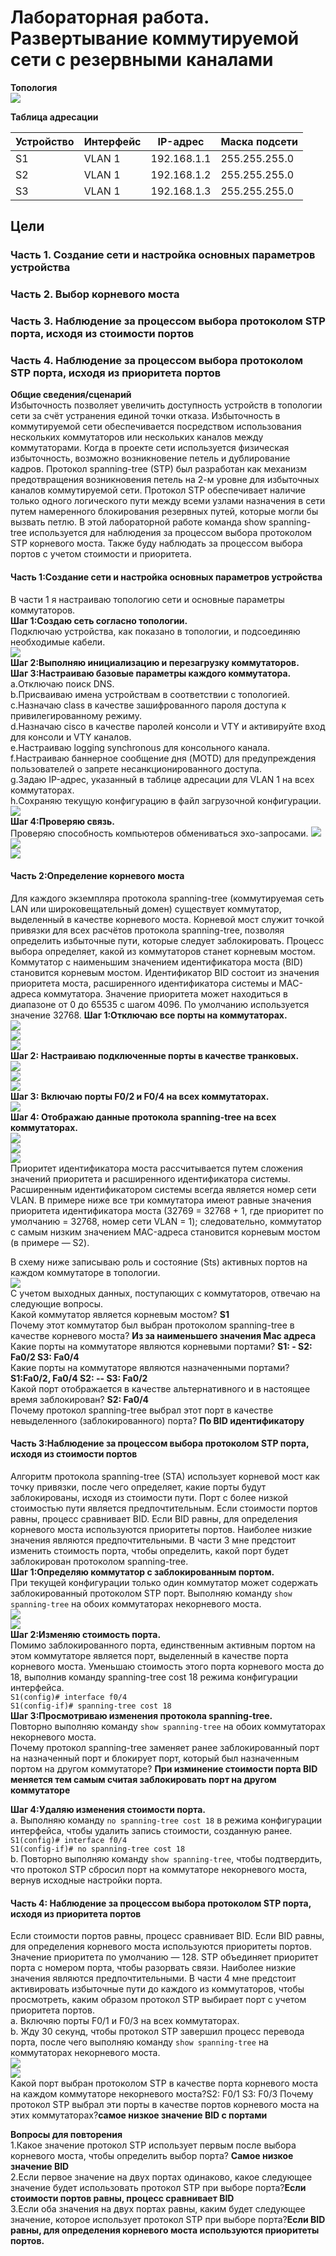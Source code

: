 # Лабораторная работа. Развертывание коммутируемой сети с резервными каналами
**Топология**  
![](https://github.com/Mr-Philip/-Otus-Network-Engineer-/blob/main/laboratory%20works/15.%20Spanning%20Tree%20Protocol%20(STP)/Pics/%D0%A2%D0%BE%D0%BF%D0%BE%D0%BB%D0%BE%D0%B3%D0%B8%D1%8F.png)  

**Таблица адресации**  

|Устройство|Интерфейс|IP-адрес|Маска подсети|
|---|---|---|---|
|S1|VLAN 1|192.168.1.1|255.255.255.0|
|S2|VLAN 1|192.168.1.2|255.255.255.0|
|S3|VLAN 1|192.168.1.3|255.255.255.0|
## Цели
### Часть 1. Создание сети и настройка основных параметров устройства
### Часть 2. Выбор корневого моста
### Часть 3. Наблюдение за процессом выбора протоколом STP порта, исходя из стоимости портов
### Часть 4. Наблюдение за процессом выбора протоколом STP порта, исходя из приоритета портов  
**Общие сведения/сценарий**  
Избыточность позволяет увеличить доступность устройств в топологии сети за счёт устранения единой точки отказа. Избыточность в коммутируемой сети обеспечивается посредством использования нескольких коммутаторов или нескольких каналов между коммутаторами. Когда в проекте сети используется физическая избыточность, возможно возникновение петель и дублирование кадров.
Протокол spanning-tree (STP) был разработан как механизм предотвращения возникновения петель на 2-м уровне для избыточных каналов коммутируемой сети. Протокол STP обеспечивает наличие только одного логического пути между всеми узлами назначения в сети путем намеренного блокирования резервных путей, которые могли бы вызвать петлю.
В этой лабораторной работе команда show spanning-tree используется для наблюдения за процессом выбора протоколом STP корневого моста. Также буду наблюдать за процессом выбора портов с учетом стоимости и приоритета.  

#### Часть 1:Создание сети и настройка основных параметров устройства
В части 1 я настраиваю топологию сети и основные параметры коммутаторов.  
**Шаг 1:Создаю сеть согласно топологии.**  
Подключаю устройства, как показано в топологии, и подсоединяю необходимые кабели.  
![](https://github.com/Mr-Philip/-Otus-Network-Engineer-/blob/main/laboratory%20works/15.%20Spanning%20Tree%20Protocol%20(STP)/Pics/S11.png)  
**Шаг 2:Выполняю инициализацию и перезагрузку коммутаторов.**  
**Шаг 3:Настраиваю базовые параметры каждого коммутатора.**  
a.Отключаю поиск DNS.  
b.Присваиваю имена устройствам в соответствии с топологией.  
c.Назначаю class в качестве зашифрованного пароля доступа к привилегированному режиму.  
d.Назначаю cisco в качестве паролей консоли и VTY и активируйте вход для консоли и VTY каналов.  
e.Настраиваю logging synchronous для консольного канала.  
f.Настраиваю баннерное сообщение дня (MOTD) для предупреждения пользователей о запрете несанкционированного доступа.  
g.Задаю IP-адрес, указанный в таблице адресации для VLAN 1 на всех коммутаторах.  
h.Сохраняю текущую конфигурацию в файл загрузочной конфигурации.  
![](https://github.com/Mr-Philip/-Otus-Network-Engineer-/blob/main/laboratory%20works/15.%20Spanning%20Tree%20Protocol%20(STP)/Pics/S12.png)  
**Шаг 4:Проверяю связь.**  
Проверяю способность компьютеров обмениваться эхо-запросами.
![](https://github.com/Mr-Philip/-Otus-Network-Engineer-/blob/main/laboratory%20works/15.%20Spanning%20Tree%20Protocol%20(STP)/Pics/S14s1s2.png)  
![](https://github.com/Mr-Philip/-Otus-Network-Engineer-/blob/main/laboratory%20works/15.%20Spanning%20Tree%20Protocol%20(STP)/Pics/S14s1s3.png)  
![](https://github.com/Mr-Philip/-Otus-Network-Engineer-/blob/main/laboratory%20works/15.%20Spanning%20Tree%20Protocol%20(STP)/Pics/S14s2s3.png)  
#### Часть 2:Определение корневого моста
Для каждого экземпляра протокола spanning-tree (коммутируемая сеть LAN или широковещательный домен) существует коммутатор, выделенный в качестве корневого моста. Корневой мост служит точкой привязки для всех расчётов протокола spanning-tree, позволяя определить избыточные пути, которые следует заблокировать.
Процесс выбора определяет, какой из коммутаторов станет корневым мостом. Коммутатор с наименьшим значением идентификатора моста (BID) становится корневым мостом. Идентификатор BID состоит из значения приоритета моста, расширенного идентификатора системы и MAC-адреса коммутатора. Значение приоритета может находиться в диапазоне от 0 до 65535 с шагом 4096. По умолчанию используется значение 32768.
**Шаг 1:Отключаю все порты на коммутаторах.**  
![](https://github.com/Mr-Philip/-Otus-Network-Engineer-/blob/main/laboratory%20works/15.%20Spanning%20Tree%20Protocol%20(STP)/Pics/s21s1.png)  
![](https://github.com/Mr-Philip/-Otus-Network-Engineer-/blob/main/laboratory%20works/15.%20Spanning%20Tree%20Protocol%20(STP)/Pics/s21s2.png)  
![](https://github.com/Mr-Philip/-Otus-Network-Engineer-/blob/main/laboratory%20works/15.%20Spanning%20Tree%20Protocol%20(STP)/Pics/s21s3.png)  
**Шаг 2:	Настраиваю подключенные порты в качестве транковых.**  
![](https://github.com/Mr-Philip/-Otus-Network-Engineer-/blob/main/laboratory%20works/15.%20Spanning%20Tree%20Protocol%20(STP)/Pics/s22s1.png)  
![](https://github.com/Mr-Philip/-Otus-Network-Engineer-/blob/main/laboratory%20works/15.%20Spanning%20Tree%20Protocol%20(STP)/Pics/s22s2.png)  
![](https://github.com/Mr-Philip/-Otus-Network-Engineer-/blob/main/laboratory%20works/15.%20Spanning%20Tree%20Protocol%20(STP)/Pics/s22s3.png)  
**Шаг 3:	Включаю порты F0/2 и F0/4 на всех коммутаторах.**  
![](https://github.com/Mr-Philip/-Otus-Network-Engineer-/blob/main/laboratory%20works/15.%20Spanning%20Tree%20Protocol%20(STP)/Pics/s23.png)  
**Шаг 4:	Отображаю данные протокола spanning-tree на всех коммутаторах.**  
![](https://github.com/Mr-Philip/-Otus-Network-Engineer-/blob/main/laboratory%20works/15.%20Spanning%20Tree%20Protocol%20(STP)/Pics/s24s1.png)  
![](https://github.com/Mr-Philip/-Otus-Network-Engineer-/blob/main/laboratory%20works/15.%20Spanning%20Tree%20Protocol%20(STP)/Pics/s24s2.png)  
![](https://github.com/Mr-Philip/-Otus-Network-Engineer-/blob/main/laboratory%20works/15.%20Spanning%20Tree%20Protocol%20(STP)/Pics/s24s3.png)  
Приоритет идентификатора моста рассчитывается путем сложения значений приоритета и расширенного идентификатора системы. Расширенным идентификатором системы всегда является номер сети VLAN. В примере ниже все три коммутатора имеют равные значения приоритета идентификатора моста (32769 = 32768 + 1, где приоритет по умолчанию = 32768, номер сети VLAN = 1); следовательно, коммутатор с самым низким значением MAC-адреса становится корневым мостом (в примере — S2).  

В схему ниже записываю роль и состояние (Sts) активных портов на каждом коммутаторе в топологии.  
![](https://github.com/Mr-Philip/-Otus-Network-Engineer-/blob/main/laboratory%20works/15.%20Spanning%20Tree%20Protocol%20(STP)/Pics/s24.png)  
С учетом выходных данных, поступающих с коммутаторов, отвечаю на следующие вопросы.  
Какой коммутатор является корневым мостом? **S1**  
Почему этот коммутатор был выбран протоколом spanning-tree в качестве корневого моста?
**Из за наименьшего значения Mac адреса**  
Какие порты на коммутаторе являются корневыми портами? **S1: -   S2: Fa0/2 S3: Fa0/4**  
Какие порты на коммутаторе являются назначенными портами? **S1:Fa0/2, Fa0/4  S2: -- S3: Fa0/2**  
Какой порт отображается в качестве альтернативного и в настоящее время заблокирован? **S2: Fa0/4**  
Почему протокол spanning-tree выбрал этот порт в качестве невыделенного (заблокированного) порта?
**По BID идентификатору**  
#### Часть 3:Наблюдение за процессом выбора протоколом STP порта, исходя из стоимости портов
Алгоритм протокола spanning-tree (STA) использует корневой мост как точку привязки, после чего определяет, какие порты будут заблокированы, исходя из стоимости пути. Порт с более низкой стоимостью пути является предпочтительным. Если стоимости портов равны, процесс сравнивает BID. Если BID равны, для определения корневого моста используются приоритеты портов. Наиболее низкие значения являются предпочтительными. В части 3 мне предстоит изменить стоимость порта, чтобы определить, какой порт будет заблокирован протоколом spanning-tree.  
**Шаг 1:Определяю коммутатор с заблокированным портом.**  
При текущей конфигурации только один коммутатор может содержать заблокированный протоколом STP порт. Выполняю команду `show spanning-tree` на обоих коммутаторах некорневого моста.  
![](https://github.com/Mr-Philip/-Otus-Network-Engineer-/blob/main/laboratory%20works/15.%20Spanning%20Tree%20Protocol%20(STP)/Pics/s24s2.png)  
![](https://github.com/Mr-Philip/-Otus-Network-Engineer-/blob/main/laboratory%20works/15.%20Spanning%20Tree%20Protocol%20(STP)/Pics/s24s3.png)  
**Шаг 2:Изменяю стоимость порта.**  
Помимо заблокированного порта, единственным активным портом на этом коммутаторе является порт, выделенный в качестве порта корневого моста. Уменьшаю стоимость этого порта корневого моста до 18, выполнив команду spanning-tree cost 18 режима конфигурации интерфейса.  
`S1(config)# interface f0/4`  
`S1(config-if)# spanning-tree cost 18`  
**Шаг 3:Просмотриваю изменения протокола spanning-tree.**  
Повторно выполняю команду `show spanning-tree` на обоих коммутаторах некорневого моста.  
Почему протокол spanning-tree заменяет ранее заблокированный порт на назначенный порт и блокирует порт, который был назначенным портом на другом коммутаторе? **При изминение стоимости порта BID меняется тем самым считая заблокировать порт на другом коммутаторе**  

**Шаг 4:Удаляю изменения стоимости порта.**  
a.	Выполняю команду `no spanning-tree cost 18` в режима конфигурации интерфейса, чтобы удалить запись стоимости, созданную ранее.  
`S1(config)# interface f0/4`  
`S1(config-if)# no spanning-tree cost 18`  
b.	Повторно выполняю команду `show spanning-tree`, чтобы подтвердить, что протокол STP сбросил порт на коммутаторе некорневого моста, вернув исходные настройки порта.  
#### Часть 4:	Наблюдение за процессом выбора протоколом STP порта, исходя из приоритета портов
Если стоимости портов равны, процесс сравнивает BID. Если BID равны, для определения корневого моста используются приоритеты портов. Значение приоритета по умолчанию — 128. STP объединяет приоритет порта с номером порта, чтобы разорвать связи. Наиболее низкие значения являются предпочтительными. В части 4 мне предстоит активировать избыточные пути до каждого из коммутаторов, чтобы просмотреть, каким образом протокол STP выбирает порт с учетом приоритета портов.  
a.	Включяю порты F0/1 и F0/3 на всех коммутаторах.  
b.	Жду 30 секунд, чтобы протокол STP завершил процесс перевода порта, после чего выполняю команду `show spanning-tree` на коммутаторах некорневого моста.  
![](https://github.com/Mr-Philip/-Otus-Network-Engineer-/blob/main/laboratory%20works/15.%20Spanning%20Tree%20Protocol%20(STP)/Pics/S4s2.png)  
![](https://github.com/Mr-Philip/-Otus-Network-Engineer-/blob/main/laboratory%20works/15.%20Spanning%20Tree%20Protocol%20(STP)/Pics/s4s3.png)  
Какой порт выбран протоколом STP в качестве порта корневого моста на каждом коммутаторе некорневого моста?S2: F0/1 S3: F0/3 
Почему протокол STP выбрал эти порты в качестве портов корневого моста на этих коммутаторах?**самое низкое значение BID c портами**  

**Вопросы для повторения**  
1.Какое значение протокол STP использует первым после выбора корневого моста, чтобы определить выбор порта? **Самое низкое значение BID**  
2.Если первое значение на двух портах одинаково, какое следующее значение будет использовать протокол STP при выборе порта?**Если стоимости портов равны, процесс сравнивает BID**  
3.Если оба значения на двух портах равны, каким будет следующее значение, которое использует протокол STP при выборе порта?**Если BID равны, для определения корневого моста используются приоритеты портов.**  

